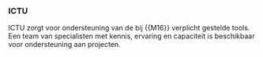 ### ICTU

ICTU zorgt voor ondersteuning van de bij {{M16}} verplicht gestelde tools. Een team van specialisten met kennis, ervaring en capaciteit is beschikbaar voor ondersteuning aan projecten.
